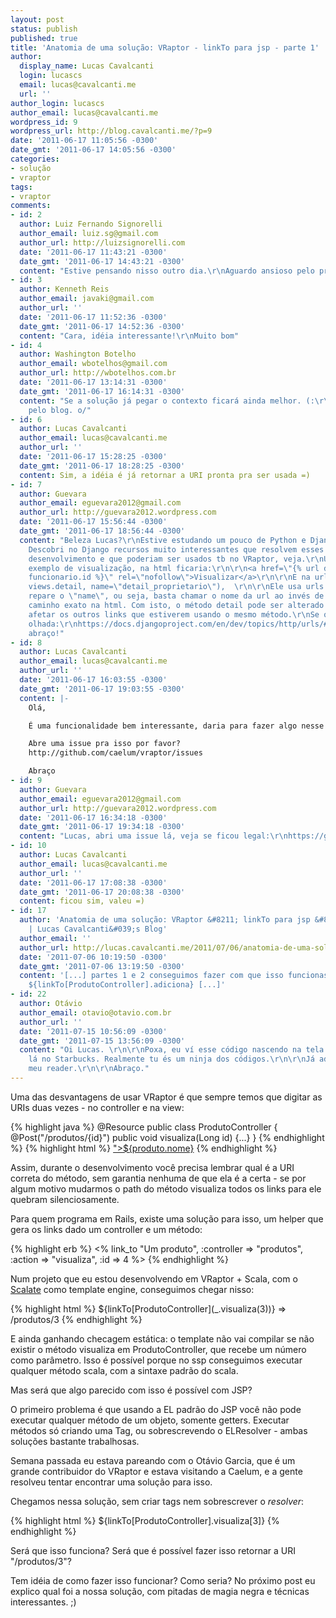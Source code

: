 ```yaml
---
layout: post
status: publish
published: true
title: 'Anatomia de uma solução: VRaptor - linkTo para jsp - parte 1'
author:
  display_name: Lucas Cavalcanti
  login: lucascs
  email: lucas@cavalcanti.me
  url: ''
author_login: lucascs
author_email: lucas@cavalcanti.me
wordpress_id: 9
wordpress_url: http://blog.cavalcanti.me/?p=9
date: '2011-06-17 11:05:56 -0300'
date_gmt: '2011-06-17 14:05:56 -0300'
categories:
- solução
- vraptor
tags:
- vraptor
comments:
- id: 2
  author: Luiz Fernando Signorelli
  author_email: luiz.sg@gmail.com
  author_url: http://luizsignorelli.com
  date: '2011-06-17 11:43:21 -0300'
  date_gmt: '2011-06-17 14:43:21 -0300'
  content: "Estive pensando nisso outro dia.\r\nAguardo ansioso pelo próximo post.\r\n\r\nabraço"
- id: 3
  author: Kenneth Reis
  author_email: javaki@gmail.com
  author_url: ''
  date: '2011-06-17 11:52:36 -0300'
  date_gmt: '2011-06-17 14:52:36 -0300'
  content: "Cara, idéia interessante!\r\nMuito bom"
- id: 4
  author: Washington Botelho
  author_email: wbotelhos@gmail.com
  author_url: http://wbotelhos.com.br
  date: '2011-06-17 13:14:31 -0300'
  date_gmt: '2011-06-17 16:14:31 -0300'
  content: "Se a solução já pegar o contexto ficará ainda melhor. (:\r\n\r\nParabéns
    pelo blog. o/"
- id: 6
  author: Lucas Cavalcanti
  author_email: lucas@cavalcanti.me
  author_url: ''
  date: '2011-06-17 15:28:25 -0300'
  date_gmt: '2011-06-17 18:28:25 -0300'
  content: Sim, a idéia é já retornar a URI pronta pra ser usada =)
- id: 7
  author: Guevara
  author_email: eguevara2012@gmail.com
  author_url: http://guevara2012.wordpress.com
  date: '2011-06-17 15:56:44 -0300'
  date_gmt: '2011-06-17 18:56:44 -0300'
  content: "Beleza Lucas?\r\nEstive estudando um pouco de Python e Django esses tempos.
    Descobri no Django recursos muito interessantes que resolvem esses problemas no
    desenvolvimento e que poderiam ser usados tb no VRaptor, veja.\r\nUsando o mesmo
    exemplo de visualização, na html ficaria:\r\n\r\n<a href=\"{% url detail_funcionario
    funcionario.id %}\" rel=\"nofollow\">Visualizar</a>\r\n\r\nE na urls.py:\r\n\r\nurl(r'^funcionario/detail/(?P\\d+)/$',
    views.detail, name=\"detail_proprietario\"),  \r\n\r\nEle usa urls (path) nomeadas,
    repare o \"name\", ou seja, basta chamar o nome da url ao invés de chamar pelo
    caminho exato na html. Com isto, o método detail pode ser alterado que não irá
    afetar os outros links que estiverem usando o mesmo método.\r\nSe quiser dar uma
    olhada:\r\nhttps://docs.djangoproject.com/en/dev/topics/http/urls/#naming-url-patterns\r\n\r\nGrande
    abraço!"
- id: 8
  author: Lucas Cavalcanti
  author_email: lucas@cavalcanti.me
  author_url: ''
  date: '2011-06-17 16:03:55 -0300'
  date_gmt: '2011-06-17 19:03:55 -0300'
  content: |-
    Olá,

    É uma funcionalidade bem interessante, daria para fazer algo nesse estilo também.

    Abre uma issue pra isso por favor?
    http://github.com/caelum/vraptor/issues

    Abraço
- id: 9
  author: Guevara
  author_email: eguevara2012@gmail.com
  author_url: http://guevara2012.wordpress.com
  date: '2011-06-17 16:34:18 -0300'
  date_gmt: '2011-06-17 19:34:18 -0300'
  content: "Lucas, abri uma issue lá, veja se ficou legal:\r\nhttps://github.com/caelum/vraptor/issues/368\r\nAbraço!!"
- id: 10
  author: Lucas Cavalcanti
  author_email: lucas@cavalcanti.me
  author_url: ''
  date: '2011-06-17 17:08:38 -0300'
  date_gmt: '2011-06-17 20:08:38 -0300'
  content: ficou sim, valeu =)
- id: 17
  author: 'Anatomia de uma solução: VRaptor &#8211; linkTo para jsp &#8211; Final
    | Lucas Cavalcanti&#039;s Blog'
  author_email: ''
  author_url: http://lucas.cavalcanti.me/2011/07/06/anatomia-de-uma-solucao-vraptor-linkto-para-jsp-final/
  date: '2011-07-06 10:19:50 -0300'
  date_gmt: '2011-07-06 13:19:50 -0300'
  content: '[...] partes 1 e 2 conseguimos fazer com que isso funcionasse manualmente:
    ${linkTo[ProdutoController].adiciona} [...]'
- id: 22
  author: Otávio
  author_email: otavio@otavio.com.br
  author_url: ''
  date: '2011-07-15 10:56:09 -0300'
  date_gmt: '2011-07-15 13:56:09 -0300'
  content: "Oi Lucas. \r\n\r\nPoxa, eu ví esse código nascendo na tela do teu notebook
    lá no Starbucks. Realmente tu és um ninja dos códigos.\r\n\r\nJá adicionei ao
    meu reader.\r\n\r\nAbraço."
---
```

<p>Uma das desvantagens de usar VRaptor é que sempre temos que digitar as URIs duas vezes - no controller e na view:</p>
{% highlight java %}
@Resource
public class ProdutoController {
    @Post("/produtos/{id}")
    public void visualiza(Long id) {...}
}
{% endhighlight %}
{% highlight html %}
<a href="<c:url value="/produtos/${produto.id}"/>">${produto.nome}</a>
{% endhighlight %}
<p>Assim, durante o desenvolvimento você precisa lembrar qual é a URI correta do método, sem garantia nenhuma de que ela é a certa - se por algum motivo mudarmos o path do método visualiza todos os links para ele quebram silenciosamente.</p>
<p>Para quem programa em Rails, existe uma solução para isso, um helper que gera os links dado um controller e um método:</p>
{% highlight erb %}
<% link_to "Um produto", :controller => "produtos", :action => "visualiza", :id => 4 %>
{% endhighlight %}
<p>Num projeto que eu estou desenvolvendo em VRaptor + Scala, com o <a href="http://scalate.fusesource.org/">Scalate</a> como template engine, conseguimos chegar nisso:</p>
{% highlight html %}
${linkTo[ProdutoController](_.visualiza(3))}  => /produtos/3
{% endhighlight %}
<p>E ainda ganhando checagem estática: o template não vai compilar se não existir o método visualiza em ProdutoController, que recebe um número como parâmetro. Isso é possível porque no ssp conseguimos executar qualquer método scala, com a sintaxe padrão do scala.</p>
<p>Mas será que algo parecido com isso é possível com JSP?</p>
<p>O primeiro problema é que usando a EL padrão do JSP você não pode executar qualquer método de um objeto, somente getters. Executar métodos só criando uma Tag, ou sobrescrevendo o ELResolver - ambas soluções bastante trabalhosas.</p>
<p>Semana passada eu estava pareando com o Otávio Garcia, que é um grande contribuidor do VRaptor e estava visitando a Caelum, e a gente resolveu tentar encontrar uma solução para isso.</p>
<p>Chegamos nessa solução, sem criar tags nem sobrescrever o <em>resolver</em>:</p>
{% highlight html %}
${linkTo[ProdutoController].visualiza[3]}
{% endhighlight %}
<p>Será que isso funciona? Será que é possível fazer isso retornar a URI "/produtos/3"?</p>
<p>Tem idéia de como fazer isso funcionar? Como seria? No próximo post eu explico qual foi a nossa solução, com pitadas de magia negra e técnicas interessantes. ;)</p>
